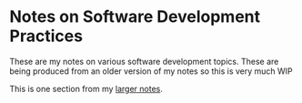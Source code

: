 # Notes on Software Development Practices

These are my notes on various software development topics. These are being produced from an older version of my notes so this is very much WIP

This is one section from my [larger notes](https://github.com/luma/menagerie).
